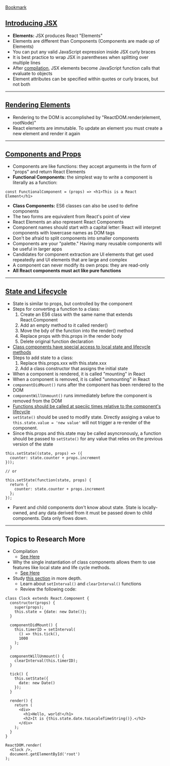 [Bookmark](https://reactjs.org/docs/handling-events.html)

## [Introducing JSX](https://reactjs.org/docs/introducing-jsx.html)
* **Elements:** JSX produces React "Elements"
* Elements are different than Components (Components are made up of Elements)
* You can put any valid JavaScript expression inside JSX curly braces
* It is best practice to wrap JSX in parentheses when splitting over multiple lines
* After [compilation](#topics-to-research-more), JSX elements become JavaScript function calls that evaluate to objects
* Element attributes can be specified within quotes or curly braces, but not both

---

## [Rendering Elements](https://reactjs.org/docs/rendering-elements.html)
* Rendering to the DOM is accomplished by "ReactDOM.render(element, rootNode)"
* React elements are immutable. To update an element you must create a new element and render it again

---

## [Components and Props](https://reactjs.org/docs/components-and-props.html)
* Components are like functions: they accept arguments in the form of "props" and return React Elements
* **Functional Components:** the simplest way to write a component is literally as a function:

```
const FunctionalComponent = (props) => <h1>This is a React Element</h1>
```

* **Class Components:** ES6 classes can also be used to define components
* The two forms are equivalent from React's point of view
* React Elements an also represent React Components
* Component names should start with a capital letter: React will interpret components with lowercase names as DOM tags
* Don't be afraid to split components into smaller components
* Components are your "palette." Having many reusable components will be useful in larger apps
* Candidates for component extraction are UI elements that get used repeatedly and UI elements that are large and complex
* A component can never modify its own props: they are read-only
* **All React components must act like pure functions**

---

## [State and Lifecycle](https://reactjs.org/docs/state-and-lifecycle.html)
* State is similar to props, but controlled by the component
* Steps for converting a function to a class:
  1. Create an ES6 class with the same name that extends React.Component
  2. Add an empty method to it called render()
  3. Move the bdy of the function into the render() method
  4. Replace props with this.props in the render body
  5. Delete original function declaration
* [Class components have special access to local state and lifecycle methods](#topics-to-research-more)
* Steps to add state to a class:
  1. Replace this.props.xxx with this.state.xxx
  2. Add a class constructor that assigns the initial state
* When a component is rendered, it is called "mounting" in React
* When a component is removed, it is called "unmounting" in React
* `componentDidMount()` runs after the component has been rendered to the DOM
* `componentWillUnmount()` runs immediately before the component is removed from the DOM
* [Functions should be called at speciic times relative to the component's lifecycle](#topics-to-research-more)
* `setState()` should be used to modify state. Directly assiging a value to `this.state.value = 'new value'` will not trigger a re-render of the component.
* Since this.props and this.state may be called asyncronously, a function should be passed to `setState()` for any value that relies on the previous version of the state

```
this.setState((state, props) => ({
  counter: state.counter + props.increment
}));

// or

this.setState(function(state, props) {
  return {
    counter: state.counter + props.increment
  };
});
```
* Parent and child components don't know about state. State is locally-owned, and any data derived from it must be passed down to child components. Data only flows down.


---

## Topics to Research More
* Compilation
  * [See Here](https://reactjs.org/docs/introducing-jsx.html#jsx-is-an-expression-too)
* Why the single instantiation of class components allows them to use features like local state and life cycle methods.
  * [See Here](https://reactjs.org/docs/state-and-lifecycle.html#converting-a-function-to-a-class)
* Study [this section](https://reactjs.org/docs/state-and-lifecycle.html#adding-lifecycle-methods-to-a-class) in more depth.
  * Learn about `setInterval()` and `clearInterval()` functions
  * Review the following code:

```
class Clock extends React.Component {
  constructor(props) {
    super(props);
    this.state = {date: new Date()};
  }

  componentDidMount() {
    this.timerID = setInterval(
      () => this.tick(),
      1000
    );
  }

  componentWillUnmount() {
    clearInterval(this.timerID);
  }

  tick() {
    this.setState({
      date: new Date()
    });
  }

  render() {
    return (
      <div>
        <h1>Hello, world!</h1>
        <h2>It is {this.state.date.toLocaleTimeString()}.</h2>
      </div>
    );
  }
}

ReactDOM.render(
  <Clock />,
  document.getElementById('root')
);
```

